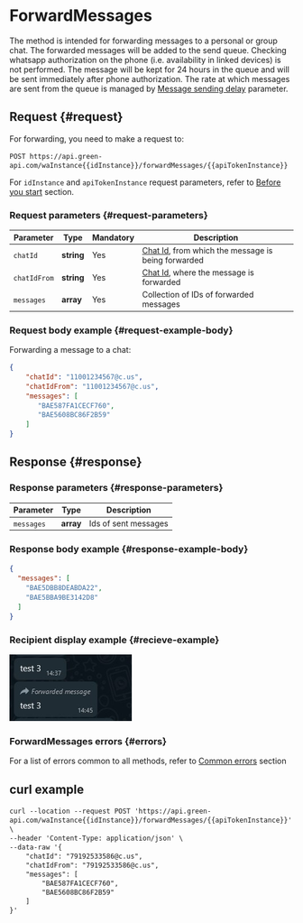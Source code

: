 # ForwardMessages

The method is intended for forwarding messages to a personal or group chat.
The forwarded messages will be added to the send queue. Checking whatsapp authorization on the phone (i.e. availability in linked devices) is not performed. The message will be kept for 24 hours in the queue and will be sent immediately after phone authorization.
The rate at which messages are sent from the queue is managed by [Message sending delay](../send-messages-delay.md) parameter.

## Request {#request}

For forwarding, you need to make a request to:
```
POST https://api.green-api.com/waInstance{{idInstance}}/forwardMessages/{{apiTokenInstance}}
```

For `idInstance` and `apiTokenInstance` request parameters, refer to [Before you start](../../before-start.md#parameters) section.

### Request parameters {#request-parameters}

| Parameter    | Type              | Mandatory | Description                                                         |
|--------------|-------------------|-----------|---------------------------------------------------------------------|
| `chatId`     | **string**        | Yes       | [Chat Id](../chat-id.md), from which the message is being forwarded |
| `chatIdFrom` | **string**        | Yes       | [Chat Id](../chat-id.md), where the message is forwarded            |
| `messages`   | **array<string>** | Yes       | Collection of IDs of forwarded messages                             |

### Request body example {#request-example-body}

Forwarding a message to a chat:
```json
{
    "chatId": "11001234567@c.us",
    "chatIdFrom": "11001234567@c.us",
    "messages": [
       "BAE587FA1CECF760",
       "BAE5608BC86F2B59"
    ]
}
```

## Response {#response}

### Response parameters {#response-parameters}

| Parameter  | Type              | Description          |
|------------|-------------------|----------------------|
| `messages` | **array<string>** | Ids of sent messages |

### Response body example {#response-example-body}

```json
{
  "messages": [
    "BAE5DBB8DEABDA22",
    "BAE5BBA9BE3142D8"
  ]
}
```
### Recipient display example {#recieve-example}

![Example of a forwarded message](../../assets/forward-message.jpg 'Example of a forwarded message')

### ForwardMessages errors {#errors}

For a list of errors common to all methods, refer to [Common errors](../common-errors.md) section

## curl example

```
curl --location --request POST 'https://api.green-api.com/waInstance{{idInstance}}/forwardMessages/{{apiTokenInstance}}' \
--header 'Content-Type: application/json' \
--data-raw '{
    "chatId": "79192533586@c.us",
    "chatIdFrom": "79192533586@c.us",
    "messages": [
        "BAE587FA1CECF760",
        "BAE5608BC86F2B59"
    ]
}'
```